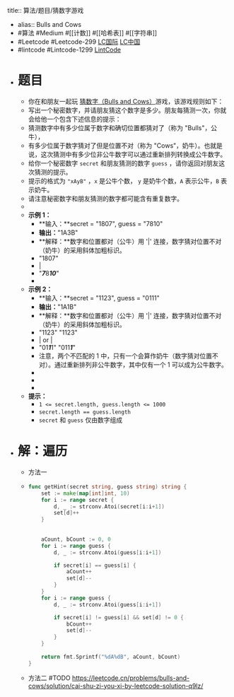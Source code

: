 title:: 算法/题目/猜数字游戏
- alias:: Bulls and Cows
- #算法 #Medium #[[计数]] #[[哈希表]] #[[字符串]]
- #Leetcode #Leetcode-299 [LC国际](https://leetcode.com/problems/bulls-and-cows/) [LC中国](https://leetcode-cn.com/problems/bulls-and-cows/)
- #lintcode #Lintcode-1299 [LintCode](https://www.lintcode.com/problem/1299/)
- # 题目
	- 你在和朋友一起玩 [猜数字（Bulls and Cows）](https://baike.baidu.com/item/%E7%8C%9C%E6%95%B0%E5%AD%97/83200?fromtitle=Bulls+and+Cows&fromid=12003488&fr=aladdin)游戏，该游戏规则如下：
	- 写出一个秘密数字，并请朋友猜这个数字是多少。朋友每猜测一次，你就会给他一个包含下述信息的提示：
	- 猜测数字中有多少位属于数字和确切位置都猜对了（称为 "Bulls"，公牛），
	- 有多少位属于数字猜对了但是位置不对（称为 "Cows"，奶牛）。也就是说，这次猜测中有多少位非公牛数字可以通过重新排列转换成公牛数字。
	- 给你一个秘密数字 `secret` 和朋友猜测的数字 `guess` ，请你返回对朋友这次猜测的提示。
	- 提示的格式为 `"xAyB"` ，`x` 是公牛个数， `y` 是奶牛个数，`A` 表示公牛，`B` 表示奶牛。
	- 请注意秘密数字和朋友猜测的数字都可能含有重复数字。
	-
	- **示例 1：**
		- **输入：**secret = "1807", guess = "7810"
		- **输出：**"1A3B"
		- **解释：**数字和位置都对（公牛）用 '|' 连接，数字猜对位置不对（奶牛）的采用斜体加粗标识。
		- "1807"
		- |
		- "***7***8***10***"
		-
	- **示例 2：**
		- **输入：**secret = "1123", guess = "0111"
		- **输出：**"1A1B"
		- **解释：**数字和位置都对（公牛）用 '|' 连接，数字猜对位置不对（奶牛）的采用斜体加粗标识。
		- "1123" "1123"
		- | or |
		- "01***1***1" "011***1***"
		- 注意，两个不匹配的 1 中，只有一个会算作奶牛（数字猜对位置不对）。通过重新排列非公牛数字，其中仅有一个 1 可以成为公牛数字。
		-
		-
		-
	- **提示：**
		- `1 <= secret.length, guess.length <= 1000`
		- `secret.length == guess.length`
		- `secret` 和 `guess` 仅由数字组成
- # 解：遍历
	- 方法一
	- ```go
	  func getHint(secret string, guess string) string {
	      set := make(map[int]int, 10)
	      for i := range secret {
	          d, _ := strconv.Atoi(secret[i:i+1])
	          set[d]++
	      }
	      
	      
	      aCount, bCount := 0, 0
	      for i := range guess {
	          d, _ := strconv.Atoi(guess[i:i+1])
	  
	          if secret[i] == guess[i] {
	              aCount++
	              set[d]--
	          }
	      }
	      for i := range guess {
	          d, _ := strconv.Atoi(guess[i:i+1])
	  
	          if secret[i] != guess[i] && set[d] != 0 {
	              bCount++
	              set[d]--
	          }
	      }
	      
	      return fmt.Sprintf("%dA%dB", aCount, bCount)
	  }
	  ```
	- 方法二 #TODO https://leetcode.cn/problems/bulls-and-cows/solution/cai-shu-zi-you-xi-by-leetcode-solution-q9lz/